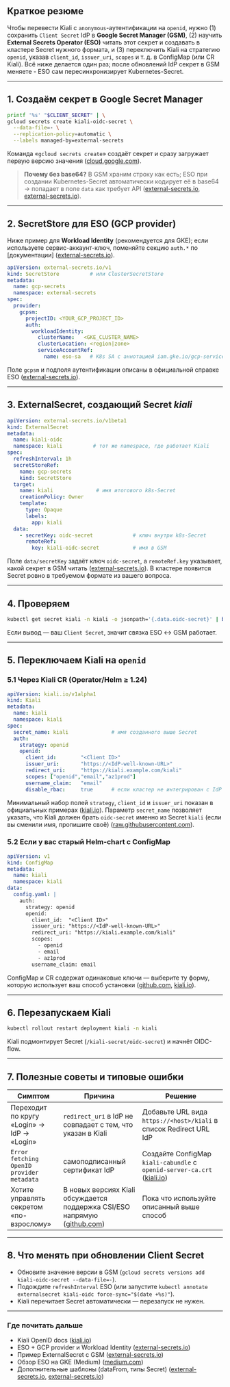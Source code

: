 ## Краткое резюме

Чтобы перевести Kiali c `anonymous`-аутентификации на `openid`, нужно (1) сохранить `Client Secret` IdP в **Google Secret Manager (GSM)**, (2) научить **External Secrets Operator (ESO)** читать этот секрет и создавать в кластере Secret нужного формата, и (3) переключить Kiali на стратегию `openid`, указав `client_id`, `issuer_uri`, `scopes` и т. д. в ConfigMap (или CR Kiali). Всё ниже делается один раз; после обновлений IdP секрет в GSM меняете - ESO сам пересинхронизирует Kubernetes-Secret.

---

## 1. Создаём секрет в Google Secret Manager

```bash
printf '%s' "$CLIENT_SECRET" | \
gcloud secrets create kiali-oidc-secret \
  --data-file=- \
  --replication-policy=automatic \
  --labels managed-by=external-secrets
```

Команда «`gcloud secrets create`» создаёт секрет и сразу загружает первую версию значения ([cloud.google.com][1]).

> **Почему без base64?** В GSM храним строку как есть; ESO при создании Kubernetes-Secret автоматически кодирует её в base64 → попадает в поле `data` как требует API ([external-secrets.io][2], [external-secrets.io][3]).

---

## 2. SecretStore для ESO (GCP provider)

Ниже пример для **Workload Identity** (рекомендуется для GKE); если используете сервис-аккаунт-ключ, поменяйте секцию `auth.*` по \[документации] ([external-secrets.io][4]).

```yaml
apiVersion: external-secrets.io/v1
kind: SecretStore          # или ClusterSecretStore
metadata:
  name: gcp-secrets
  namespace: external-secrets
spec:
  provider:
    gcpsm:
      projectID: <YOUR_GCP_PROJECT_ID>
      auth:
        workloadIdentity:
          clusterName:   <GKE_CLUSTER_NAME>
          clusterLocation: <region|zone>
          serviceAccountRef:
            name: eso-sa   # K8s SA с аннотацией iam.gke.io/gcp-service-account
```

Поле `gcpsm` и подполя аутентификации описаны в официальной справке ESO ([external-secrets.io][4]).

---

## 3. ExternalSecret, создающий Secret *kiali*

```yaml
apiVersion: external-secrets.io/v1beta1
kind: ExternalSecret
metadata:
  name: kiali-oidc
  namespace: kiali          # тот же namespace, где работает Kiali
spec:
  refreshInterval: 1h
  secretStoreRef:
    name: gcp-secrets
    kind: SecretStore
  target:
    name: kiali              # имя итогового k8s-Secret
    creationPolicy: Owner
    template:
      type: Opaque
      labels:
        app: kiali
  data:
    - secretKey: oidc-secret             # ключ внутри k8s-Secret
      remoteRef:
        key: kiali-oidc-secret           # имя в GSM
```

Поле `data/secretKey` задаёт ключ `oidc-secret`, а `remoteRef.key` указывает, какой секрет в GSM читать ([external-secrets.io][3]). В кластере появится Secret ровно в требуемом формате из вашего вопроса.

---

## 4. Проверяем

```bash
kubectl get secret kiali -n kiali -o jsonpath='{.data.oidc-secret}' | base64 -d
```

Если вывод — ваш `Client Secret`, значит связка ESO ↔ GSM работает.

---

## 5. Переключаем Kiali на `openid`

### 5.1 Через Kiali CR (Operator/Helm ≥ 1.24)

```yaml
apiVersion: kiali.io/v1alpha1
kind: Kiali
metadata:
  name: kiali
  namespace: kiali
spec:
  secret_name: kiali              # имя созданного выше Secret
  auth:
    strategy: openid
    openid:
      client_id:        "<Client ID>"
      issuer_uri:       "https://<IdP-well-known-URL>"
      redirect_uri:     "https://kiali.example.com/kiali"
      scopes: ["openid","email","az1prod"]
      username_claim:   "email"
      disable_rbac:     true      # если кластер не интегрирован c IdP
```

Минимальный набор полей `strategy`, `client_id` и `issuer_uri` показан в официальных примерах ([kiali.io][5]). Параметр `secret_name` позволяет указать, что Kiali должен брать `oidc-secret` именно из Secret `kiali` (если вы сменили имя, пропишите своё) ([raw.githubusercontent.com][6]).

### 5.2 Если у вас старый Helm-chart с **ConfigMap**

```yaml
apiVersion: v1
kind: ConfigMap
metadata:
  name: kiali
  namespace: kiali
data:
  config.yaml: |
    auth:
      strategy: openid
      openid:
        client_id:  "<Client ID>"
        issuer_uri: "https://<IdP-well-known-URL>"
        redirect_uri: "https://kiali.example.com/kiali"
        scopes:
          - openid
          - email
          - az1prod
        username_claim: email
```

ConfigMap и CR содержат одинаковые ключи — выберите ту форму, которую использует ваш способ установки ([github.com][7], [kiali.io][5]).

---

## 6. Перезапускаем Kiali

```bash
kubectl rollout restart deployment kiali -n kiali
```

Kiali подмонтирует Secret (`/kiali-secret/oidc-secret`) и начнёт OIDC-flow.

---

## 7. Полезные советы и типовые ошибки

| Симптом                                    | Причина                                                                        | Решение                                                                      |
| ------------------------------------------ | ------------------------------------------------------------------------------ | ---------------------------------------------------------------------------- |
| Переходит по кругу «Login» → IdP → «Login» | `redirect_uri` в IdP не совпадает с тем, что указан в Kiali                    | Добавьте URL вида `https://<host>/kiali` в список Redirect URL IdP           |
| `Error fetching OpenID provider metadata`  | самоподписанный сертификат IdP                                                 | Создайте ConfigMap `kiali-cabundle` с `openid-server-ca.crt` ([kiali.io][5]) |
| Хотите управлять секретом «по-взрослому»   | В новых версиях Kiali обсуждается поддержка CSI/ESO напрямую ([github.com][8]) | Пока что используйте описанный выше способ                                   |

---

## 8. Что менять при обновлении Client Secret

* Обновите значение версии в GSM (`gcloud secrets versions add kiali-oidc-secret --data-file=-`).
* Подождите `refreshInterval` ESO (или запустите `kubectl annotate externalsecret kiali-oidc force-sync="$(date +%s)"`).
* Kiali перечитает Secret автоматически — перезапуск не нужен.

---

### Где почитать дальше

* Kiali OpenID docs ([kiali.io][5])
* ESO + GCP provider и Workload Identity ([external-secrets.io][4])
* Пример ExternalSecret c GSM ([external-secrets.io][3])
* Обзор ESO на GKE (Medium) ([medium.com][9])
* Дополнительные шаблоны (dataFrom, типы Secret) ([external-secrets.io][2], [external-secrets.io][10])

[1]: https://cloud.google.com/sdk/gcloud/reference/secrets/create?utm_source=chatgpt.com "gcloud secrets create | Google Cloud SDK Documentation"
[2]: https://external-secrets.io/v0.5.6/guides-common-k8s-secret-types/ "Common K8S Secret Types - External Secrets Operator"
[3]: https://external-secrets.io/v0.5.1/provider-google-secrets-manager/ "Secret Manager - External Secrets Operator"
[4]: https://external-secrets.io/latest/provider/google-secrets-manager/ "Google Cloud Secret Manager - External Secrets Operator"
[5]: https://kiali.io/docs/configuration/authentication/openid/ "OpenID Connect strategy | Kiali"
[6]: https://raw.githubusercontent.com/kiali/kiali-operator/master/crd-docs/crd/kiali.io_kialis.yaml?utm_source=chatgpt.com "here - GitHub"
[7]: https://github.com/kiali/kiali/issues/3042?utm_source=chatgpt.com "Kiali not working with OIDC for 1.19 · Issue #3042 - GitHub"
[8]: https://github.com/kiali/kiali/issues/6942 "Enhancing Kiali OIDC process by supporting CSI secrets · Issue #6942 · kiali/kiali · GitHub"
[9]: https://medium.com/google-cloud/secrets-management-using-external-secret-operator-for-goole-secret-manager-on-gke-2e20f38a66bf "Secrets Management: Using External Secret Operator on GKE and Google Secret Manager. | by Rakesh Saw | Google Cloud - Community | Medium"
[10]: https://external-secrets.io/latest/guides/all-keys-one-secret/ "Extract structured data - External Secrets Operator"
